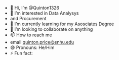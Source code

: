 - 👋 Hi, I’m @Quinton1326
- 👀 I’m interested in Data Analysys
- and Procurement 
- 🌱 I’m currently learning for my Asosciates Degree
- 💞️ I’m looking to collaborate on anything 
- 📫 How to reach me
- email quinton.price@snhu.edu
- 😄 Pronouns: He/Him
- ⚡ Fun fact: 

<!---
Quinton1326/Quinton1326 is a ✨ special ✨ repository because its `README.md` (this file) appears on your GitHub profile.
You can click the Preview link to take a look at your changes.
--->
